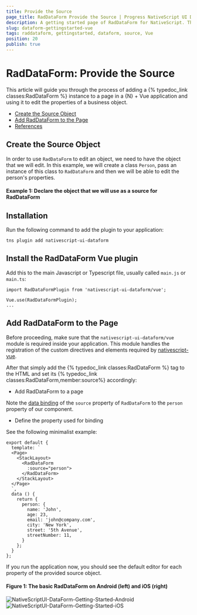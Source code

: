 ```yaml
---
title: Provide the Source
page_title: RadDataForm Provide the Source | Progress NativeScript UI Documentation
description: A getting started page of RadDataForm for NativeScript. This article explains what are the steps to create a RadDataForm instance from scratch and provide the source object that will be edited
slug: dataform-gettingstarted-vue
tags: raddataform, gettingstarted, dataform, source, Vue
position: 20
publish: true
---
```


# RadDataForm: Provide the Source

This article will guide you through the process of adding a {% typedoc_link classes:RadDataForm %} instance to a page in a {N} + Vue application and using it to edit the properties of a business object.

* [Create the Source Object](#create-the-source-object)
* [Add RadDataForm to the Page](#add-raddataform-to-the-page)
* [References](#references)

## Create the Source Object

In order to use `RadDataForm` to edit an object, we need to have the object that we will edit. In this example, we will create a class `Person`, pass an instance of this class to `RadDataForm` and then we will be able to edit the person's properties.

#### Example 1: Declare the object that we will use as a source for RadDataForm

## Installation
Run the following command to add the plugin to your application:

```
tns plugin add nativescript-ui-dataform
```

## Install the RadDataForm Vue plugin

Add this to the main Javascript or Typescript file, usually called `main.js` or `main.ts`:

```
import RadDataFormPlugin from 'nativescript-ui-dataform/vue';

Vue.use(RadDataFormPlugin);
...
```

## Add RadDataForm to the Page
Before proceeding, make sure that the `nativescript-ui-dataform/vue` module is required inside your application. This module handles the registration of the custom directives and elements required by [nativescript-vue](https://nativescript-vue.org/).

After that simply add the {% typedoc_link classes:RadDataForm %} tag to the HTML and set its {% typedoc_link classes:RadDataForm,member:source%} accordingly:

- Add RadDataForm to a page

Note the [data binding](https://docs.nativescript.org/Vue/core-concepts/Vue-data-binding.html) of the `source` property of `RadDataForm` to the `person` property of our component.

- Define the property used for binding

See the following minimalist example:

```
export default {
  template: `
  <Page>
    <StackLayout>
      <RadDataForm
        :source="person">
      </RadDataForm>
    </StackLayout>
  </Page>
  `,
  data () {
    return {
      person: {
        name: 'John',
        age: 23,
        email: 'john@company.com',
        city: 'New York',
        street: '5th Avenue',
        streetNumber: 11,
      }
    };
  }
};
```

If you run the application now, you should see the default editor for each property of the provided source object.

#### Figure 1: The basic RadDataForm on Android (left) and iOS (right)

![NativeScriptUI-DataForm-Getting-Started-Android](../../../ui/img/ns_ui/dataform-start-source-android.png "DataForm in Android") ![NativeScriptUI-DataForm-Getting-Started-iOS](../../../ui/img/ns_ui/dataform-start-source-ios.png "DataForm in iOS")
